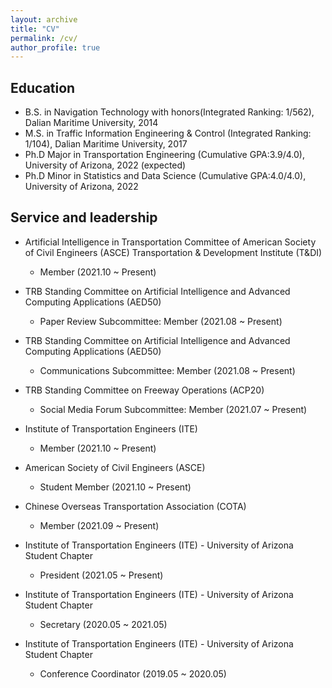```yaml
---
layout: archive
title: "CV"
permalink: /cv/
author_profile: true
---
```



## Education

* B.S. in Navigation Technology with honors(Integrated Ranking: 1/562), Dalian Maritime University, 2014
* M.S. in Traffic Information Engineering & Control (Integrated Ranking: 1/104), Dalian Maritime University, 2017
* Ph.D Major in Transportation Engineering (Cumulative GPA:3.9/4.0), University of Arizona, 2022 (expected)
* Ph.D Minor in Statistics and Data Science (Cumulative GPA:4.0/4.0), University of Arizona, 2022

## Service and leadership

* Artificial Intelligence in Transportation Committee of American Society of Civil Engineers (ASCE) Transportation & Development Institute (T&DI)
  * Member (2021.10 ~ Present)

* TRB Standing Committee on Artificial Intelligence and Advanced Computing Applications (AED50)
  * Paper Review Subcommittee:  Member (2021.08 ~ Present)

* TRB Standing Committee on Artificial Intelligence and Advanced Computing Applications (AED50)
  * Communications Subcommittee:  Member (2021.08 ~ Present)

* TRB Standing Committee on Freeway Operations (ACP20)                                                
  * Social Media Forum Subcommittee:  Member (2021.07 ~ Present)

* Institute of Transportation Engineers (ITE)
  * Member (2021.10 ~ Present)

* American Society of Civil Engineers (ASCE)
  * Student Member (2021.10 ~ Present) 

* Chinese Overseas Transportation Association (COTA)                                                
  * Member (2021.09 ~ Present)

* Institute of Transportation Engineers (ITE) - University of Arizona Student Chapter 
  * President (2021.05 ~ Present)

* Institute of Transportation Engineers (ITE) - University of Arizona Student Chapter  
  * Secretary (2020.05 ~ 2021.05)

* Institute of Transportation Engineers (ITE) - University of Arizona Student Chapter 
  * Conference Coordinator (2019.05 ~ 2020.05)
